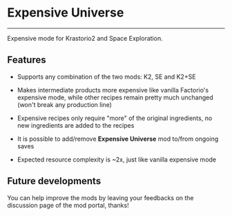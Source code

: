 # Expensive Universe

---

Expensive mode for Krastorio2 and Space Exploration.

## Features

- Supports any combination of the two mods: K2, SE and K2+SE

- Makes intermediate products more expensive like vanilla Factorio's expensive mode, while other recipes remain pretty much unchanged (won't break any production line)

- Expensive recipes only require "more" of the original ingredients, no new ingredients are added to the recipes

- It is possible to add/remove **Expensive Universe** mod to/from ongoing saves

- Expected resource complexity is ~2x, just like vanilla expensive mode

## Future developments

You can help improve the mods by leaving your feedbacks on the discussion page of the mod portal, thanks!
